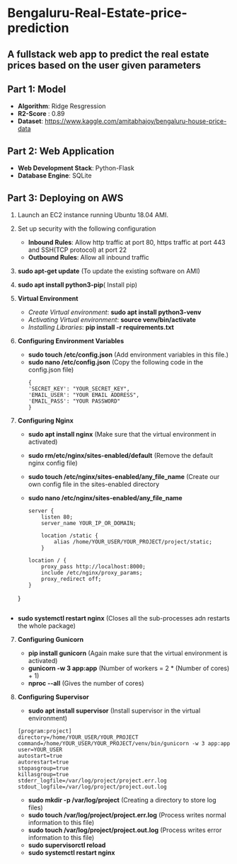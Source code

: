 # Bengaluru-Real-Estate-price-prediction
## A fullstack web app to predict the real estate prices based on the user given parameters

## Part 1: Model

* **Algorithm**: Ridge Resgression
* **R2-Score** : 0.89
* **Dataset**: https://www.kaggle.com/amitabhajoy/bengaluru-house-price-data

## Part 2: Web Application

* **Web Development Stack**: Python-Flask
* **Database Engine**: SQLite

## Part 3: Deploying on AWS

1. Launch an EC2 instance running Ubuntu 18.04 AMI.
2. Set up security with the following configuration
     * **Inbound Rules**: Allow http traffic at port 80, https traffic at port 443 and SSH(TCP protocol)  at port 22
     * **Outbound Rules**: Allow all inbound traffic
2. **sudo apt-get update** (To update the existing software on AMI)
3. **sudo apt install python3-pip**( Install pip)
4. **Virtual Environment**
      * *Create Virtual environment*: **sudo apt install python3-venv**
      * *Activating Virtual environment*: **source venv/bin/activate**
      * *Installing Libraries*: **pip install -r requirements.txt**
      
 5. **Configuring Environment Variables**
      * **sudo touch /etc/config.json** (Add environment variables in this file.)
      * **sudo nano /etc/config.json**  (Copy the following code in the config.json file)
          ```
         {
          'SECRET_KEY': "YOUR_SECRET_KEY",
          'EMAIL_USER': "YOUR EMAIL ADDRESS",
          'EMAIL_PASS': "YOUR PASSWORD"
         }
        ```
 6. **Configuring Nginx**
    * **sudo apt install nginx** (Make sure that the virtual environment in activated)
    * **sudo rm/etc/nginx/sites-enabled/default** (Remove the default nginx config file)
    * **sudo touch /etc/nginx/sites-enabled/any_file_name** (Create our own config file in the sites-enabled directory
    * **sudo nano /etc/nginx/sites-enabled/any_file_name** 
    
        ```
        server {
            listen 80;
            server_name YOUR_IP_OR_DOMAIN;

            location /static {
                alias /home/YOUR_USER/YOUR_PROJECT/project/static;
            }

        location / {
            proxy_pass http://localhost:8000;
            include /etc/nginx/proxy_params;
            proxy_redirect off;
        }
    }
    ```
   * **sudo systemctl restart nginx** (Closes all the sub-processes adn restarts the whole package)
 7. **Configuring Gunicorn**
    * **pip install gunicorn** (Again make sure that the virtual environment is activated)
    * **gunicorn -w 3 app:app** (Number of workers = 2 * (Number of cores) + 1)
    * **nproc --all** (Gives the number of cores)
 
 8. **Configuring Supervisor**
    * **sudo apt install supervisor** (Install supervisor in the virtual environment)
 
    ```
    [program:project]
    directory=/home/YOUR_USER/YOUR_PROJECT
    command=/home/YOUR_USER/YOUR_PROJECT/venv/bin/gunicorn -w 3 app:app
    user=YOUR_USER
    autostart=true
    autorestart=true
    stopasgroup=true
    killasgroup=true
    stderr_logfile=/var/log/project/project.err.log
    stdout_logfile=/var/log/project/project.out.log
    ```

    * **sudo mkdir -p /var/log/project** (Creating a directory to store log files)
    * **sudo touch /var/log/project/project.err.log** (Process writes normal information to this file)
    * **sudo touch /var/log/project/project.out.log** (Process writes error information to this file)
    * **sudo supervisorctl reload**
    * **sudo systemctl restart nginx** 
